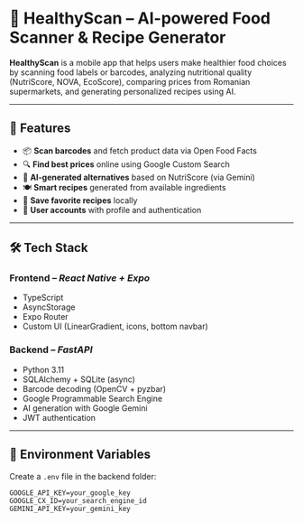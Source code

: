 # 🍏 HealthyScan – AI-powered Food Scanner & Recipe Generator

**HealthyScan** is a mobile app that helps users make healthier food choices by scanning food labels or barcodes, analyzing nutritional quality (NutriScore, NOVA, EcoScore), comparing prices from Romanian supermarkets, and generating personalized recipes using AI.

---

## 🚀 Features

- 📦 **Scan barcodes** and fetch product data via Open Food Facts
- 🔍 **Find best prices** online using Google Custom Search
- 🧠 **AI-generated alternatives** based on NutriScore (via Gemini)
- 🍽️ **Smart recipes** generated from available ingredients
- 🛒 **Save favorite recipes** locally
- 👤 **User accounts** with profile and authentication

---

## 🛠️ Tech Stack

### Frontend – *React Native + Expo*
- TypeScript
- AsyncStorage
- Expo Router
- Custom UI (LinearGradient, icons, bottom navbar)

### Backend – *FastAPI*
- Python 3.11
- SQLAlchemy + SQLite (async)
- Barcode decoding (OpenCV + pyzbar)
- Google Programmable Search Engine
- AI generation with Google Gemini
- JWT authentication

---

## 🔐 Environment Variables

Create a `.env` file in the backend folder:

```env
GOOGLE_API_KEY=your_google_key
GOOGLE_CX_ID=your_search_engine_id
GEMINI_API_KEY=your_gemini_key

